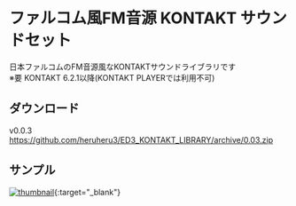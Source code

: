 # ファルコム風FM音源 KONTAKT サウンドセット

日本ファルコムのFM音源風なKONTAKTサウンドライブラリです  
※要 KONTAKT 6.2.1以降(KONTAKT PLAYERでは利用不可)

## ダウンロード

v0.0.3 https://github.com/heruheru3/ED3_KONTAKT_LIBRARY/archive/0.03.zip

## サンプル

[![thumbnail](https://pbs.twimg.com/ext_tw_video_thumb/1180102219816849408/pu/img/CiAve9IYceah6qEu.jpg)](https://twitter.com/i/moments/1197941411603070976){:target="_blank"}
